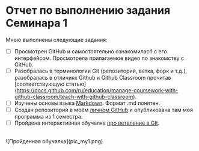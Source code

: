 # Отчет по выполнению задания Семинара 1

Мною выполнены следующие задания:
- [ ] Просмотрен GitHub и самостоятельно ознакомиласб с его интерфейсом. Просмотрела прилагаемое видео по знакомству с GitHub.
- [ ] Разобралась в терминологии Git (репозиторий, ветка, форк и т.д.), разобралась в отличиях Github и Github Classroom прочитав [соответствующую статью] (https://docs.github.com/ru/education/manage-coursework-with-github-classroom/teach-with-github-classroom).
- [ ] Изучены основы языка [Markdown](https://github.com/sandino/Markdown-Cheatsheet). Формат .md понятен.
- [ ] Создан репозиторий в моём [личном GitHub](https://github.com/Katerina-105/stack_max_vs.git) и опубликована там моя программа из 1 семестра.
- [ ] Пройдена интерактивная обучалка [про ветвление в Git](https://learngitbranching.js.org/?locale=ru_RU).
 </br>     
![Пройденная обучалка](pic_my1.png)


